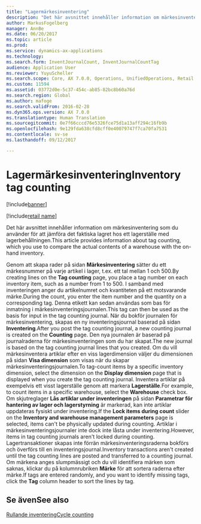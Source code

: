 ```yaml
---
title: "Lagermärkesinventering"
description: "Det här avsnittet innehåller information om märkesinventering som du använder för att jämföra det faktiska lagret hos ett lagerställe med lagerbehållningen."
author: MarkusFogelberg
manager: AnnBe
ms.date: 06/20/2017
ms.topic: article
ms.prod: 
ms.service: dynamics-ax-applications
ms.technology: 
ms.search.form: InventJournalCount, InventJournalCountTag
audience: Application User
ms.reviewer: YuyuScheller
ms.search.scope: Core, AX 7.0.0, Operations, UnifiedOperations, Retail
ms.custom: 11594
ms.assetid: 03772d0e-5c37-454c-ab85-82bc8b60a76d
ms.search.region: Global
ms.author: mafoge
ms.search.validFrom: 2016-02-28
ms.dyn365.ops.version: AX 7.0.0
ms.translationtype: Human Translation
ms.sourcegitcommit: 0e7f66cccd76e5326fce75d1a13aff294c16fb9b
ms.openlocfilehash: 9e129fda638cfd8cff0e40079747f7ca70fa7531
ms.contentlocale: sv-se
ms.lasthandoff: 09/12/2017

---
```


# <a name="inventory-tag-counting"></a><span data-ttu-id="4003d-103">Lagermärkesinventering</span><span class="sxs-lookup"><span data-stu-id="4003d-103">Inventory tag counting</span></span>

[!include[banner](../includes/banner.md)]

[!include[retail name](../includes/retail-name.md)]


<span data-ttu-id="4003d-104">Det här avsnittet innehåller information om märkesinventering som du använder för att jämföra det faktiska lagret hos ett lagerställe med lagerbehållningen.</span><span class="sxs-lookup"><span data-stu-id="4003d-104">This article provides information about tag counting, which you use to compare the actual contents of a warehouse with the on-hand inventory.</span></span>

<span data-ttu-id="4003d-105">Genom att skapa rader på sidan **Märkesinventering** sätter du ett märkesnummer på varje artikel i lager, t.ex. ett tal mellan 1 och 500.</span><span class="sxs-lookup"><span data-stu-id="4003d-105">By creating lines on the **Tag counting** page, you place a tag number on each inventory item, such as a number from 1 to 500.</span></span> <span data-ttu-id="4003d-106">I samband med inventeringen anger du artikelnumret och kvantiteten på ett motsvarande märke.</span><span class="sxs-lookup"><span data-stu-id="4003d-106">During the count, you enter the item number and the quantity on a corresponding tag.</span></span> <span data-ttu-id="4003d-107">Denna etikett kan sedan användas som bas för inmatning i märkesinventeringsjournalen.</span><span class="sxs-lookup"><span data-stu-id="4003d-107">This tag can then be used as the basis for input in the tag counting journal.</span></span> <span data-ttu-id="4003d-108">När du bokför journalen för märkesinventering, skapas en ny inventeringsjournal baserad på sidan **Inventering**.</span><span class="sxs-lookup"><span data-stu-id="4003d-108">After you post the tag counting journal, a new counting journal is created on the **Counting** page.</span></span> <span data-ttu-id="4003d-109">Den nya journalen är baserad på journalraderna för märkesinventeringen som du har skapat.</span><span class="sxs-lookup"><span data-stu-id="4003d-109">The new journal is based on the tag counting journal lines that you created.</span></span> <span data-ttu-id="4003d-110">Om du vill märkesinventera artiklar efter en viss lagerdimension väljer du dimensionen på sidan **Visa dimension** som visas när du skapar märkesinventeringsjournalen.</span><span class="sxs-lookup"><span data-stu-id="4003d-110">To tag-count items by a specific inventory dimension, select the dimension on the **Display dimension** page that is displayed when you create the tag counting journal.</span></span> <span data-ttu-id="4003d-111">Inventera artiklar på exempelvis ett visst lagerställe genom att markera **Lagerställe**.</span><span class="sxs-lookup"><span data-stu-id="4003d-111">For example, to count items in a specific warehouse, select the **Warehouse** check box.</span></span> <span data-ttu-id="4003d-112">Om skjutreglager **Lås artiklar under inventeringen** på sidan **Parametrar för hantering av lager och lagerstyrning** är markerad, kan inte artiklar uppdateras fysiskt under inventering.</span><span class="sxs-lookup"><span data-stu-id="4003d-112">If the **Lock items during count** slider on the **Inventory and warehouse management parameters** page is selected, items can't be physically updated during counting.</span></span> <span data-ttu-id="4003d-113">Artiklar i märkesinventeringsjournaler inte dock inte låsta under inventering.</span><span class="sxs-lookup"><span data-stu-id="4003d-113">However, items in tag counting journals aren't locked during counting.</span></span> <span data-ttu-id="4003d-114">Lagertransaktioner skapas inte förrän märkesinventeringsraderna bokförs och överförs till en inventeringsjournal.</span><span class="sxs-lookup"><span data-stu-id="4003d-114">Inventory transactions aren't created until the tag counting lines are posted and transferred to a counting journal.</span></span> <span data-ttu-id="4003d-115">Om märkena anges slumpmässigt och du vill identifiera märken som saknas, klickar du på kolumnrubriken **Märke** för att sortera raderna efter märke.</span><span class="sxs-lookup"><span data-stu-id="4003d-115">If tags are entered randomly, and you want to identify missing tags, click the **Tag** column header to sort the lines by tag.</span></span>

<a name="see-also"></a><span data-ttu-id="4003d-116">Se även</span><span class="sxs-lookup"><span data-stu-id="4003d-116">See also</span></span>
--------

[<span data-ttu-id="4003d-117">Rullande inventering</span><span class="sxs-lookup"><span data-stu-id="4003d-117">Cycle counting</span></span>](../warehousing/cycle-counting.md)

